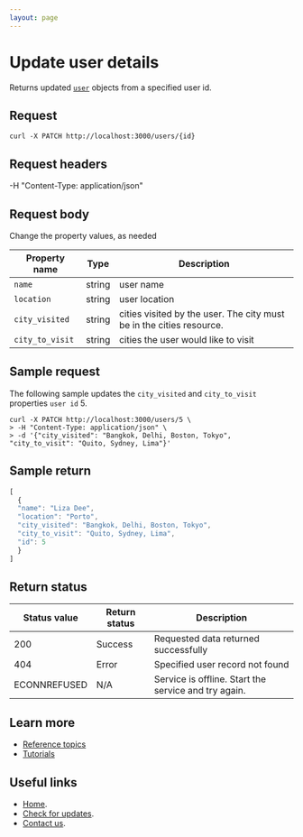 ```yaml
---
layout: page
---
```


# Update user details

Returns updated [`user`](user.md) objects from a specified user id.

## Request

```shell
curl -X PATCH http://localhost:3000/users/{id}
```

## Request headers

-H "Content-Type: application/json"

## Request body

Change the property values, as needed

| Property name | Type | Description |
| ------------- | ----------- | ----------- |
| `name` | string | user name |
| `location` | string | user location |
| `city_visited` | string | cities visited by the user. The city must be in the cities resource. |
| `city_to_visit` | string | cities the user would like to visit|

## Sample request

The following sample updates the `city_visited` and `city_to_visit` properties `user id` 5.

```shell
curl -X PATCH http://localhost:3000/users/5 \
> -H "Content-Type: application/json" \
> -d '{"city_visited": "Bangkok, Delhi, Boston, Tokyo", "city_to_visit": "Quito, Sydney, Lima"}'
```

## Sample return

```js
[
  {
  "name": "Liza Dee",
  "location": "Porto",
  "city_visited": "Bangkok, Delhi, Boston, Tokyo",
  "city_to_visit": "Quito, Sydney, Lima",
  "id": 5
  }
]
```

## Return status

| Status value | Return status | Description |
| ------------- | ----------- | ----------- |
| 200 | Success | Requested data returned successfully |
| 404 | Error | Specified user record not found |
|  ECONNREFUSED | N/A | Service is offline. Start the service and try again. |

## Learn more

* [Reference topics](../referencetopics.md#reference-topics)
* [Tutorials](../referencetopics.md#tutorials)

## Useful links

* [Home](../index.md).
* [Check for updates](../Updates.md).
* [Contact us](mailto:where-to@example.com).
